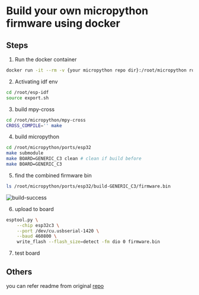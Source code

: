 # Build your own micropython firmware using docker


## Steps

1. Run the docker container

```sh
docker run -it --rm -v {your micropython repo dir}:/root/micropython robbietree/esp32-build-docker:0.0.1
```

2. Activating idf env

```sh
cd /root/esp-idf
source export.sh
```

3. build mpy-cross

```sh
cd /root/micropython/mpy-cross
CROSS_COMPILE='' make
```

4. build micropython

```sh
cd /root/micropython/ports/esp32
make submodule
make BOARD=GENERIC_C3 clean # clean if build before
make BOARD=GENERIC_C3
```

5. find the combined firmware bin

```sh
ls /root/micropython/ports/esp32/build-GENERIC_C3/firmware.bin
```

![build-success](https://raw.githubusercontent.com/unseel/docker-micropython-tools-esp32/master/build-success.png)

6. upload to board

```sh
esptool.py \
    --chip esp32c3 \
    --port /dev/cu.usbserial-1420 \
    --baud 460800 \
    write_flash --flash_size=detect -fm dio 0 firmware.bin
```

7. test board

## Others

you can refer readme from original [repo](https://github.com/tionebrr/docker-micropython-tools-esp32)